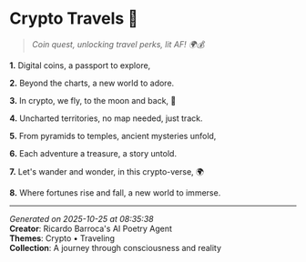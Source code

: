 # Crypto Travels 🌌

> *Coin quest, unlocking travel perks, lit AF! 🌍💰*

**1.** Digital coins, a passport to explore,


**2.** Beyond the charts, a new world to adore.


**3.** In crypto, we fly, to the moon and back, 🚀


**4.** Uncharted territories, no map needed, just track.


**5.** From pyramids to temples, ancient mysteries unfold,


**6.** Each adventure a treasure, a story untold.


**7.** Let's wander and wonder, in this crypto-verse, 🌍


**8.** Where fortunes rise and fall, a new world to immerse.



---

*Generated on 2025-10-25 at 08:35:38*  
**Creator**: Ricardo Barroca's AI Poetry Agent  
**Themes**: Crypto • Traveling  
**Collection**: A journey through consciousness and reality